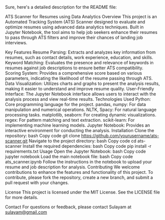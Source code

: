 
Sure, here's a detailed description for the README file:

ATS Scanner for Resumes using Data Analytics
Overview
This project is an Automated Tracking System (ATS) Scanner designed to evaluate and optimize resumes using advanced data analytics techniques. Built in Jupyter Notebook, the tool aims to help job seekers enhance their resumes to pass through ATS filters and improve their chances of landing job interviews.

Key Features
Resume Parsing: Extracts and analyzes key information from resumes, such as contact details, work experience, education, and skills.
Keyword Matching: Evaluates the presence and relevance of keywords in resumes against job descriptions to ensure better ATS compatibility.
Scoring System: Provides a comprehensive score based on various parameters, indicating the likelihood of the resume passing through ATS.
Data Visualization: Utilizes charts and graphs to present the analysis results, making it easier to understand and improve resume quality.
User-Friendly Interface: The Jupyter Notebook interface allows users to interact with the analysis process and view real-time results.
Technologies Used
Python: Core programming language for the project.
pandas, numpy: For data manipulation and numerical operations.
NLTK, Spacy: For natural language processing tasks.
matplotlib, seaborn: For creating dynamic visualizations.
regex: For pattern matching and text extraction.
scikit-learn: For implementing machine learning models.
Jupyter Notebook: Provides an interactive environment for conducting the analysis.
Installation
Clone the repository:
bash
Copy code
git clone https://github.com/yourusername/ats-scanner.git
Navigate to the project directory:
bash
Copy code
cd ats-scanner
Install the required dependencies:
bash
Copy code
pip install -r requirements.txt
Usage
Open the Jupyter Notebook:
bash
Copy code
jupyter notebook
Load the main notebook file:
bash
Copy code
ats_scanner.ipynb
Follow the instructions in the notebook to upload your resume and job description for analysis.
Contributing
We welcome contributions to enhance the features and functionality of this project. To contribute, please fork the repository, create a new branch, and submit a pull request with your changes.

License
This project is licensed under the MIT License. See the LICENSE file for more details.

Contact
For questions or feedback, please contact Sulayam at sulayam@gmail.com

